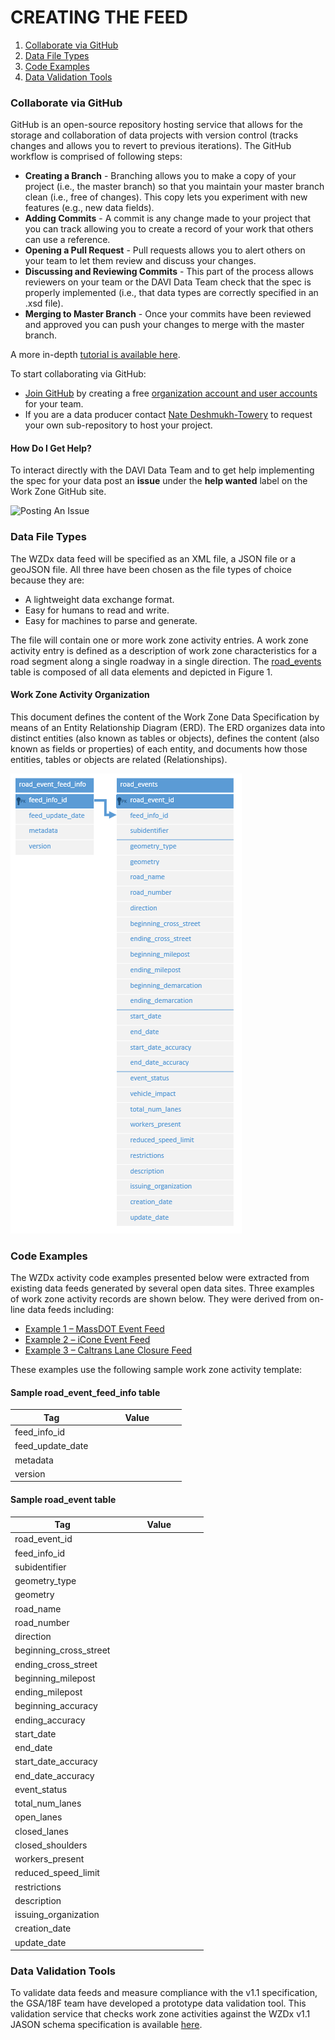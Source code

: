 # CREATING THE FEED

1. [Collaborate via GitHub](#collaborate-via-GitHub)
2. [Data File Types](#data-file-types)
3. [Code Examples](#code-examples)
4. [Data Validation Tools](#data-validation-tools)

### Collaborate via GitHub
GitHub is an open-source repository hosting service that allows for the storage and collaboration of data projects with version control (tracks changes and allows you to revert to previous iterations). The GitHub workflow is comprised of following steps:
- **Creating a Branch** - Branching allows you to make a copy of your project (i.e., the master branch) so that you maintain your master branch clean (i.e., free of changes). This copy lets you experiment with new features (e.g., new data fields).
- **Adding Commits** - A commit is any change made to your project that you can track allowing you to create a record of your work that others can use a reference.  
- **Opening a Pull Request** - Pull requests allows you to alert others on your team to let them review and discuss your changes. 
- **Discussing and Reviewing Commits** - This part of the process allows reviewers on your team or the DAVI Data Team check that the spec is properly implemented (i.e., that data types are correctly specified in an .xsd file).
- **Merging to Master Branch** - Once your commits have been reviewed and approved you can push your changes to merge with the master branch. 

A more in-depth [tutorial is available here](https://guides.github.com/introduction/flow/).

To start collaborating via GitHub:
- [Join GitHub](https://github.com/) by creating a free [organization account and user accounts](https://help.github.com/articles/differences-between-user-and-organization-accounts/) for your team.
- If you are a data producer contact [Nate Deshmukh-Towery](nate.deshmukh-towery@dot.gov) to request your own sub-repository to host your project.

#### How Do I Get Help?
To interact directly with the DAVI Data Team and to get help implementing the spec for your data post an **issue** under the **help wanted** label on the Work Zone GitHub site.

![Posting An Issue](https://github.com/usdot-jpo-ode/jpo-wzdx/blob/master/images/issues.png)

### Data File Types
The WZDx data feed will be specified as an XML file, a JSON file or a geoJSON file. All three have been chosen as the file types of choice because they are:
- A lightweight data exchange format.
- Easy for humans to read and write.
- Easy for machines to parse and generate. 

The file will contain one or more work zone activity entries. A work zone activity entry is defined as a description of work zone characteristics for a road segment along a single roadway in a single direction. The [road_events](/data-tables/road_events.md) table is composed of all data elements and depicted in Figure 1.

#### Work Zone Activity Organization
This document defines the content of the Work Zone Data Specification by means of an Entity Relationship Diagram (ERD). The ERD organizes data into distinct entities (also known as tables or objects), defines the content (also known as fields or properties) of each entity, and documents how those entities, tables or objects are related (Relationships). 

![Fig. 1](/data-tables/road_event_erd.png)

### Code Examples
The WZDx activity code examples presented below were extracted from existing data feeds generated by several open data sites. 
Three examples of work zone activity records are shown below. They were derived from on-line data feeds including:
* [Example 1 – MassDOT Event Feed](/create-feed/massdot.md)
* [Example 2 – iCone Event Feed](/create-feed/icone.md)
* [Example 3 – Caltrans Lane Closure Feed](/create-feed/caltrans.md#json-implementation)

These examples use the following sample work zone activity template:

#### Sample road_event_feed_info table
| &nbsp; &nbsp; &nbsp; &nbsp; &nbsp; &nbsp; Tag &nbsp; &nbsp; &nbsp; &nbsp; &nbsp; &nbsp; | &nbsp; &nbsp; &nbsp; &nbsp; &nbsp; &nbsp; Value &nbsp; &nbsp; &nbsp; &nbsp; &nbsp; &nbsp; |
| --------------------------------------------------------------------------------------- | ----------------------------------------------------------------------------------------- |
| feed_info_id                                                                              |                                                                                           |
| feed_update_date                                                                             |                                                                                           |
| metadata                                                                             |                                                                                           |
| version                                                                              |                                                                                           |

#### Sample road_event table
| &nbsp; &nbsp; &nbsp; &nbsp; &nbsp; &nbsp; Tag &nbsp; &nbsp; &nbsp; &nbsp; &nbsp; &nbsp; | &nbsp; &nbsp; &nbsp; &nbsp; &nbsp; &nbsp; Value &nbsp; &nbsp; &nbsp; &nbsp; &nbsp; &nbsp; |
| --------------------------------------------------------------------------------------- | ----------------------------------------------------------------------------------------- |
| road_event_id                                                                              |                                                                                           |
| feed_info_id                                                                             |                                                                                           |
| subidentifier                                                                           |                                                                                           |
| geometry_type                                                                              |                                                                                           |
| geometry                                                                              |                                                                                           |
| road_name                                                                            |                                                                                           |
| road_number                                                                              |                                                                                           |
| direction                                                                              |                                                                                           |
| beginning_cross_street                                                                              |                                                                                           |
| ending_cross_street                                                                            |                                                                                           |
| beginning_milepost                                                                              |                                                                                           |
| ending_milepost                                                                              |                                                                                           |
| beginning_accuracy                                                                              |                                                                                           |
| ending_accuracy                                                                              |                                                                                           |
| start_date              |                                                                                           |
| end_date                    |                                                                                           |
| start_date_accuracy              |                                                                                           |
| end_date_accuracy                    |                                                                                           |
| event_status                                                                               |                                                                                           |
| total_num_lanes                                                                              |                                                                                           |
| open_lanes                                                                               |                                                                                           |
| closed_lanes                                                                             |                                                                                           |
| closed_shoulders                                                                         |                                                                                           |
| workers_present                                                                          |                                                                                           |
| reduced_speed_limit                                                                         |                                                                                           |
| restrictions                                     |                                                                                           |
| description                                                                             |                                                                                           |
| issuing_organization                                                                     |                                                                                           |
| creation_date                                                                  |                                                                                           |
| update_date                                                                    |                                                                                           |
### Data Validation Tools
To validate data feeds and measure compliance with the v1.1 specification, the GSA/18F team have developed a prototype data validation tool. This validation service that checks work zone activities against the WZDx v1.1 JASON schema specification is available [here](https://github.com/18F/usdot-jpo-ode-workzone-data-exchange/wiki).
